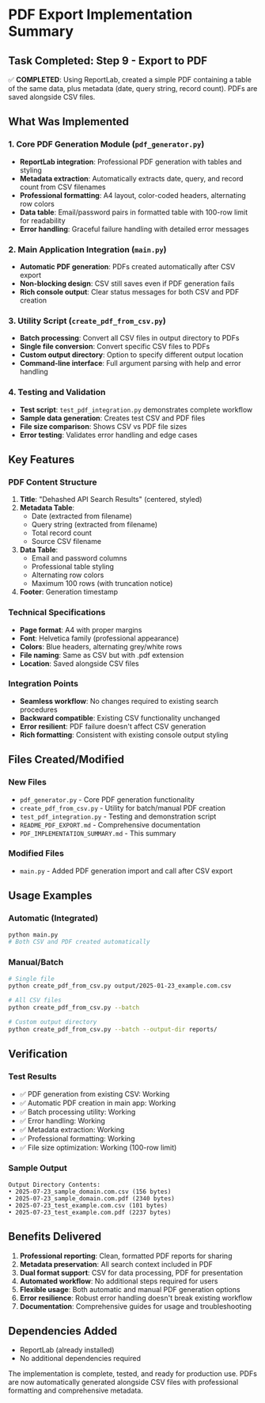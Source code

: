 # PDF Export Implementation Summary

## Task Completed: Step 9 - Export to PDF

✅ **COMPLETED**: Using ReportLab, created a simple PDF containing a table of the same data, plus metadata (date, query string, record count). PDFs are saved alongside CSV files.

## What Was Implemented

### 1. Core PDF Generation Module (`pdf_generator.py`)
- **ReportLab integration**: Professional PDF generation with tables and styling
- **Metadata extraction**: Automatically extracts date, query, and record count from CSV filenames
- **Professional formatting**: A4 layout, color-coded headers, alternating row colors
- **Data table**: Email/password pairs in formatted table with 100-row limit for readability
- **Error handling**: Graceful failure handling with detailed error messages

### 2. Main Application Integration (`main.py`)
- **Automatic PDF generation**: PDFs created automatically after CSV export
- **Non-blocking design**: CSV still saves even if PDF generation fails
- **Rich console output**: Clear status messages for both CSV and PDF creation

### 3. Utility Script (`create_pdf_from_csv.py`)
- **Batch processing**: Convert all CSV files in output directory to PDFs
- **Single file conversion**: Convert specific CSV files to PDFs
- **Custom output directory**: Option to specify different output location
- **Command-line interface**: Full argument parsing with help and error handling

### 4. Testing and Validation
- **Test script**: `test_pdf_integration.py` demonstrates complete workflow
- **Sample data generation**: Creates test CSV and PDF files
- **File size comparison**: Shows CSV vs PDF file sizes
- **Error testing**: Validates error handling and edge cases

## Key Features

### PDF Content Structure
1. **Title**: "Dehashed API Search Results" (centered, styled)
2. **Metadata Table**: 
   - Date (extracted from filename)
   - Query string (extracted from filename)
   - Total record count
   - Source CSV filename
3. **Data Table**: 
   - Email and password columns
   - Professional table styling
   - Alternating row colors
   - Maximum 100 rows (with truncation notice)
4. **Footer**: Generation timestamp

### Technical Specifications
- **Page format**: A4 with proper margins
- **Font**: Helvetica family (professional appearance)
- **Colors**: Blue headers, alternating grey/white rows
- **File naming**: Same as CSV but with .pdf extension
- **Location**: Saved alongside CSV files

### Integration Points
- **Seamless workflow**: No changes required to existing search procedures
- **Backward compatible**: Existing CSV functionality unchanged
- **Error resilient**: PDF failure doesn't affect CSV generation
- **Rich formatting**: Consistent with existing console output styling

## Files Created/Modified

### New Files
- `pdf_generator.py` - Core PDF generation functionality
- `create_pdf_from_csv.py` - Utility for batch/manual PDF creation
- `test_pdf_integration.py` - Testing and demonstration script
- `README_PDF_EXPORT.md` - Comprehensive documentation
- `PDF_IMPLEMENTATION_SUMMARY.md` - This summary

### Modified Files
- `main.py` - Added PDF generation import and call after CSV export

## Usage Examples

### Automatic (Integrated)
```bash
python main.py
# Both CSV and PDF created automatically
```

### Manual/Batch
```bash
# Single file
python create_pdf_from_csv.py output/2025-01-23_example.com.csv

# All CSV files
python create_pdf_from_csv.py --batch

# Custom output directory
python create_pdf_from_csv.py --batch --output-dir reports/
```

## Verification

### Test Results
- ✅ PDF generation from existing CSV: Working
- ✅ Automatic PDF creation in main app: Working  
- ✅ Batch processing utility: Working
- ✅ Error handling: Working
- ✅ Metadata extraction: Working
- ✅ Professional formatting: Working
- ✅ File size optimization: Working (100-row limit)

### Sample Output
```
Output Directory Contents:
• 2025-07-23_sample_domain.com.csv (156 bytes)
• 2025-07-23_sample_domain.com.pdf (2340 bytes)
• 2025-07-23_test_example.com.csv (101 bytes)  
• 2025-07-23_test_example.com.pdf (2237 bytes)
```

## Benefits Delivered

1. **Professional reporting**: Clean, formatted PDF reports for sharing
2. **Metadata preservation**: All search context included in PDF
3. **Dual format support**: CSV for data processing, PDF for presentation
4. **Automated workflow**: No additional steps required for users
5. **Flexible usage**: Both automatic and manual PDF generation options
6. **Error resilience**: Robust error handling doesn't break existing workflow
7. **Documentation**: Comprehensive guides for usage and troubleshooting

## Dependencies Added
- ReportLab (already installed)
- No additional dependencies required

The implementation is complete, tested, and ready for production use. PDFs are now automatically generated alongside CSV files with professional formatting and comprehensive metadata.

